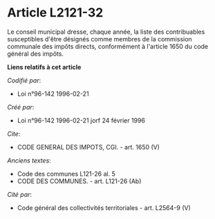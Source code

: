 # Article L2121-32

Le conseil municipal dresse, chaque année, la liste des contribuables susceptibles d'être désignés comme membres de la
commission communale des impôts directs, conformément à l'article 1650 du code général des impôts.

**Liens relatifs à cet article**

_Codifié par_:

  - Loi n°96-142 1996-02-21

_Créé par_:

  - Loi n°96-142 1996-02-21 jorf 24 février 1996

_Cite_:

  - CODE GENERAL DES IMPOTS, CGI. - art. 1650 (V)

_Anciens textes_:

  - Code des communes L121-26 al. 5
  - CODE DES COMMUNES. - art. L121-26 (Ab)

_Cité par_:

  - Code général des collectivités territoriales - art. L2564-9 (V)
